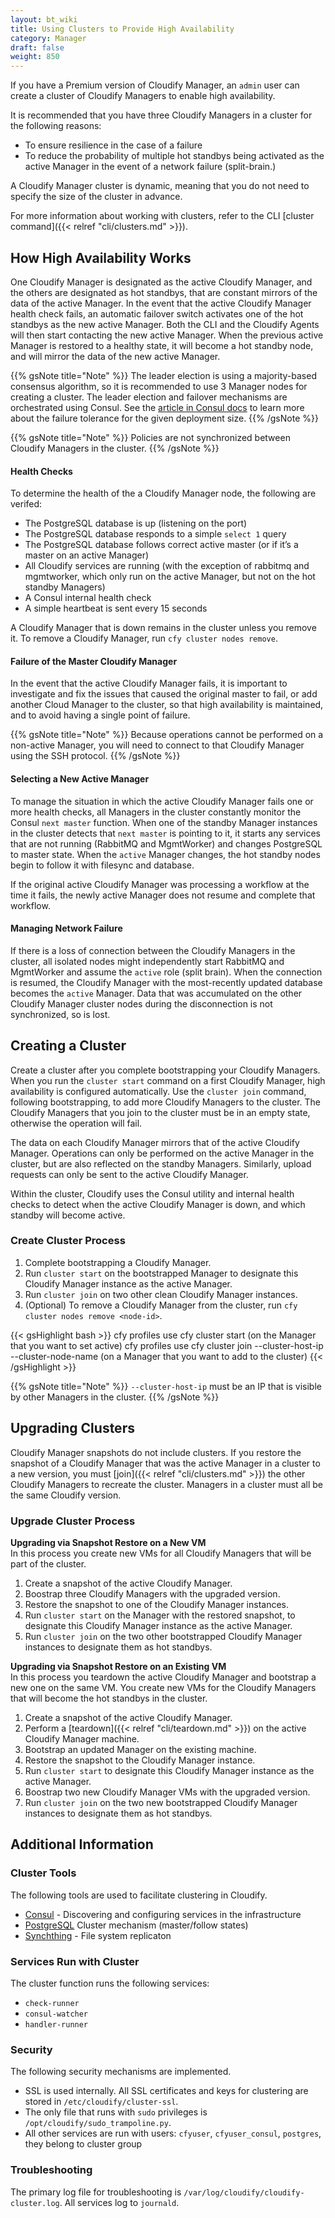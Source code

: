 ```yaml
---
layout: bt_wiki
title: Using Clusters to Provide High Availability
category: Manager
draft: false
weight: 850
---
```


If you have a Premium version of Cloudify Manager, an `admin` user can create a cluster of Cloudify Managers to enable high availability.

It is recommended that you have three Cloudify Managers in a cluster for the following reasons:

* To ensure resilience in the case of a failure
* To reduce the probability of multiple hot standbys being activated as the active Manager in the event of a network failure (split-brain.)

A Cloudify Manager cluster is dynamic, meaning that you do not need to specify the size of the cluster in advance.

For more information about working with clusters, refer to the CLI [cluster command]({{< relref "cli/clusters.md" >}}).

## How High Availability Works

One Cloudify Manager is designated as the active Cloudify Manager, and the others are designated as hot standbys, that are constant mirrors of the data of the active Manager. In the event that the active Cloudify Manager health check fails, an automatic failover switch activates one of the hot standbys as the new active Manager. Both the CLI and the Cloudify Agents will then start contacting the new active Manager. When the previous active Manager is restored to a healthy state, it will become a hot standby node, and will mirror the data of the new active Manager.

{{% gsNote title="Note" %}}
The leader election is using a majority-based consensus algorithm, so it is recommended to use 3 Manager nodes for creating a cluster. The leader election and failover mechanisms are orchestrated using Consul. See the [article in Consul docs](https://www.consul.io/docs/internals/consensus.html#deployment-table) to learn more about the failure tolerance for the given deployment size.
{{% /gsNote %}}

{{% gsNote title="Note" %}}
Policies are not synchronized between Cloudify Managers in the cluster.
{{% /gsNote %}}

#### Health Checks
To determine the health of the a Cloudify Manager node, the following are verifed:

* The PostgreSQL database is up (listening on the port)
* The PostgreSQL database responds to a simple ```select 1``` query
* The PostgreSQL database follows correct active master (or if it’s a master on an active Manager)
* All Cloudify services are running (with the exception of rabbitmq and mgmtworker, which only run on the active Manager, but not on the hot standby Managers)
* A Consul internal health check
* A simple heartbeat is sent every 15 seconds

A Cloudify Manager that is down remains in the cluster unless you remove it. To remove a Cloudify Manager, run `cfy cluster nodes remove`.

#### Failure of the Master Cloudify Manager
In the event that the active Cloudify Manager fails, it is important to investigate and fix the issues that caused the original master to fail, or add another Cloud Manager to the cluster, so that high availability is maintained, and to avoid having a single point of failure.

{{% gsNote title="Note" %}}
Because operations cannot be performed on a non-active Manager, you will need to connect to that Cloudify Manager using the SSH protocol.
{{% /gsNote %}}

#### Selecting a New Active Manager
 To manage the situation in which the active Cloudify Manager fails one or more health checks, all Managers in the cluster constantly monitor the Consul `next master` function. When one of the standby Manager instances in the cluster detects that `next master` is pointing to it, it starts any services that are not running (RabbitMQ and MgmtWorker) and changes PostgreSQL to master state. When the `active` Manager changes, the hot standby nodes begin to follow it with filesync and database.

 If the original active Cloudify Manager was processing a workflow at the time it fails, the newly active Manager does not resume and complete that workflow.

#### Managing Network Failure

If there is a loss of connection between the Cloudify Managers in the cluster, all isolated nodes might independently start RabbitMQ and MgmtWorker and assume the `active` role (split brain). When the connection is resumed, the Cloudify Manager with the most-recently updated database becomes the `active` Manager. Data that was accumulated on the other Cloudify Manager cluster nodes during the disconnection is not synchronized, so is lost.


## Creating a Cluster

Create a cluster after you complete bootstrapping your Cloudify Managers. When you run the `cluster start` command on a first Cloudify Manager, high availability is configured automatically. Use the `cluster join` command, following bootstrapping, to add more Cloudify Managers to the cluster. The Cloudify Managers that you join to the cluster must be in an empty state, otherwise the operation will fail.

The data on each Cloudify Manager mirrors that of the active Cloudify Manager. Operations can only be performed on the active Manager in the cluster, but are also reflected on the standby Managers. Similarly, upload requests can only be sent to the active Cloudify Manager.

Within the cluster, Cloudify uses the Consul utility and internal health checks to detect when the active Cloudify Manager is down, and which standby will become active.


### Create Cluster Process
1. Complete bootstrapping a Cloudify Manager.
2. Run `cluster start` on the bootstrapped Manager to designate this Cloudify Manager instance as the active Manager.
3. Run `cluster join` on two other clean Cloudify Manager instances.
4. (Optional) To remove a Cloudify Manager from the cluster, run `cfy cluster nodes remove <node-id>`.

{{< gsHighlight  bash  >}}
cfy profiles use <master IP>
cfy cluster start (on the Manager that you want to set active)
cfy profiles use <secondary IP>
cfy cluster join --cluster-host-ip <new cfy manager IP> --cluster-node-name <some name> <master ip> (on a Manager that you want to add to the cluster)
{{< /gsHighlight >}}

{{% gsNote title="Note" %}}
`--cluster-host-ip` must be an IP that is visible by other Managers in the cluster.
{{% /gsNote %}}

## Upgrading Clusters

Cloudify Manager snapshots do not include clusters. If you restore the snapshot of a Cloudify Manager that was the active Manager in a cluster to a new version, you must [join]({{< relref "cli/clusters.md" >}}) the other Cloudify Managers to recreate the cluster. Managers in a cluster must all be the same Cloudify version.

### Upgrade Cluster Process

**Upgrading via Snapshot Restore on a New VM**<br>
In this process you create new VMs for all Cloudify Managers that will be part of the cluster.

1. Create a snapshot of the active Cloudify Manager.
2. Boostrap three Cloudify Managers with the upgraded version.
3. Restore the snapshot to one of the Cloudify Manager instances.
4. Run `cluster start` on the Manager with the restored snapshot, to designate this Cloudify Manager instance as the active Manager.
5. Run `cluster join` on the two other bootstrapped Cloudify Manager instances to designate them as hot standbys.

**Upgrading via Snapshot Restore on an Existing VM**<br>
In this process you teardown the active Cloudify Manager and bootstrap a new one on the same VM. You create new VMs for the Cloudify Managers that will become the hot standbys in the cluster.

1. Create a snapshot of the active Cloudify Manager.
2. Perform a [teardown]({{< relref "cli/teardown.md" >}}) on the active Cloudify Manager machine.
3. Bootstrap an updated Manager on the existing machine.
4. Restore the snapshot to the Cloudify Manager instance.
5. Run `cluster start` to designate this Cloudify Manager instance as the active Manager.
6. Boostrap two new Cloudify Manager VMs with the upgraded version.
7. Run `cluster join` on the two new bootstrapped Cloudify Manager instances to designate them as hot standbys.



## Additional Information
### Cluster Tools
The following tools are used to facilitate clustering in Cloudify.

* [Consul](https://www.consul.io/docs/) - Discovering and configuring services in the infrastructure
* [PostgreSQL](https://wiki.postgresql.org/wiki/Replication,_Clustering,_and_Connection_Pooling) Cluster mechanism (master/follow states)
* [Synchthing](https://docs.syncthing.net/) - File system replicaton

### Services Run with Cluster
The cluster function runs the following services:

* `check-runner`
* `consul-watcher`
* `handler-runner`

### Security
The following security mechanisms are implemented.

* SSL is used internally. All SSL certificates and keys for clustering are stored in `/etc/cloudify/cluster-ssl`.
* The only file that runs with `sudo` privileges is `/opt/cloudify/sudo_trampoline.py`.
* All other services are run with users: `cfyuser`, `cfyuser_consul`, `postgres`, they belong to cluster group

### Troubleshooting

The primary log file for troubleshooting is `/var/log/cloudify/cloudify-cluster.log`. All services log to `journald`.
